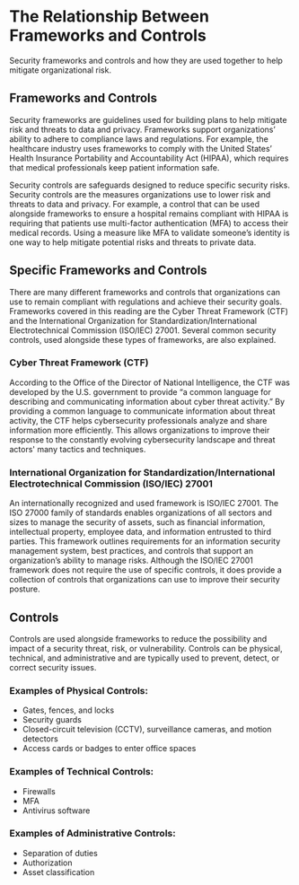 # The Relationship Between Frameworks and Controls

Security frameworks and controls and how they are used together to help mitigate organizational risk.

## Frameworks and Controls

Security frameworks are guidelines used for building plans to help mitigate risk and threats to data and privacy. Frameworks support organizations’ ability to adhere to compliance laws and regulations. For example, the healthcare industry uses frameworks to comply with the United States’ Health Insurance Portability and Accountability Act (HIPAA), which requires that medical professionals keep patient information safe.

Security controls are safeguards designed to reduce specific security risks. Security controls are the measures organizations use to lower risk and threats to data and privacy. For example, a control that can be used alongside frameworks to ensure a hospital remains compliant with HIPAA is requiring that patients use multi-factor authentication (MFA) to access their medical records. Using a measure like MFA to validate someone’s identity is one way to help mitigate potential risks and threats to private data.

## Specific Frameworks and Controls

There are many different frameworks and controls that organizations can use to remain compliant with regulations and achieve their security goals. Frameworks covered in this reading are the Cyber Threat Framework (CTF) and the International Organization for Standardization/International Electrotechnical Commission (ISO/IEC) 27001. Several common security controls, used alongside these types of frameworks, are also explained.

### Cyber Threat Framework (CTF)

According to the Office of the Director of National Intelligence, the CTF was developed by the U.S. government to provide “a common language for describing and communicating information about cyber threat activity.” By providing a common language to communicate information about threat activity, the CTF helps cybersecurity professionals analyze and share information more efficiently. This allows organizations to improve their response to the constantly evolving cybersecurity landscape and threat actors' many tactics and techniques.

### International Organization for Standardization/International Electrotechnical Commission (ISO/IEC) 27001

An internationally recognized and used framework is ISO/IEC 27001. The ISO 27000 family of standards enables organizations of all sectors and sizes to manage the security of assets, such as financial information, intellectual property, employee data, and information entrusted to third parties. This framework outlines requirements for an information security management system, best practices, and controls that support an organization’s ability to manage risks. Although the ISO/IEC 27001 framework does not require the use of specific controls, it does provide a collection of controls that organizations can use to improve their security posture.

## Controls

Controls are used alongside frameworks to reduce the possibility and impact of a security threat, risk, or vulnerability. Controls can be physical, technical, and administrative and are typically used to prevent, detect, or correct security issues.

### Examples of Physical Controls:
- Gates, fences, and locks
- Security guards
- Closed-circuit television (CCTV), surveillance cameras, and motion detectors
- Access cards or badges to enter office spaces

### Examples of Technical Controls:
- Firewalls
- MFA
- Antivirus software

### Examples of Administrative Controls:
- Separation of duties
- Authorization
- Asset classification
